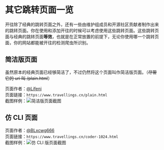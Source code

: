 # 其它跳转页面一览

开往除了经典的跳转页面之外，还有一些由维护组成员和开源社区贡献者制作出来的跳转页面。你在使用和添加开往的时候可以考虑使用这些跳转页面。这些跳转页面与经典的跳转页面**等效**，也就是在正常放置的前提下，无论你使用哪一个跳转页面，你的网站都能被开往的检测爬虫所识别。

## 简洁版页面

虽然原本的经典页面已经够简洁了，不过仍然将这个页面叫作简洁版页面。（~~尽管它的 uri 叫 /plain.html~~）

页面作者：[@Lifeni](https://github.com/Lifeni)  
页面链接：`https://www.travellings.cn/plain.html`  
截图样例：![简洁版页面截图](/assets/img/plain-page.png "简洁版页面截图")

## 仿 CLI 页面

页面作者：[@BLxcwg666](https://github.com/BLxcwg666)  
页面链接：`https://www.travellings.cn/coder-1024.html`  
截图样例：![仿 CLI 版页面截图](/assets/img/coder1024-page.png "仿 CLI 版页面截图")
